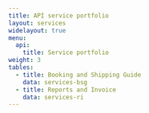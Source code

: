 ```yaml
---
title: API service portfolio
layout: services
widelayout: true
menu:
  api:
    title: Service portfolio
weight: 3
tables:
  - title: Booking and Shipping Guide
    data: services-bsg
  - title: Reports and Invoice
    data: services-ri
---
```

